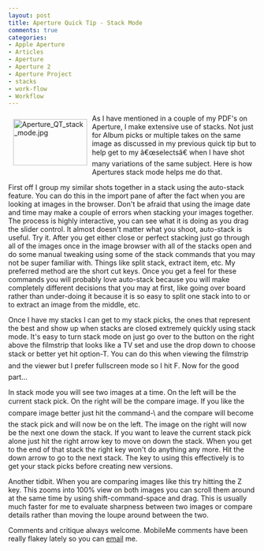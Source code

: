 ```yaml
---
layout: post
title: Aperture Quick Tip - Stack Mode
comments: true
categories:
- Apple Aperture
- Articles
- Aperture
- Aperture 2
- Aperture Project
- stacks
- work-flow
- Workflow
---
```

<a href="/wp-content/uploads/FromIweb/Aperture_QT_stack_mode.jpg"><img title="Aperture_QT_stack_mode.jpg" src="/wp-content/uploads/FromIweb/.thumbs/.Aperture_QT_stack_mode.jpg" border="0" alt="Aperture_QT_stack_mode.jpg" hspace="10" vspace="10" width="150" height="94" align="left" /></a>As I have mentioned in a couple of my PDF's on Aperture, I make extensive use of stacks. Not just for Album picks or multiple takes on the same image as discussed in my previous quick tip but to help get to my â€œselectsâ€ when I have shot many variations of  the same subject. Here is how Apertures stack mode helps me do that.
<!--more-->
First off I group my similar shots together in a stack using the auto-stack feature. You can do this in the import pane of after the fact when you are looking at images in the browser. Don't be afraid that using the image date and time may make a couple of errors when stacking your images together. The process is highly interactive, you can see what it is doing as you drag the slider control. It almost doesn't matter what you shoot, auto-stack is useful. Try it. After you get either close or perfect stacking just go through all of the images once in the image browser with all of the stacks open and do some manual tweaking using some of the stack commands that you may not be super familiar with. Things like split stack, extract item, etc. My preferred method are the short cut keys. Once you get a feel for these commands you will probably love auto-stack because you will make completely different decisions that you may at first, like going over board rather than under-doing it because it is so easy to split one stack into to or to extract an image from the middle, etc.

Once I have my stacks I can get to my stack picks, the ones that represent the best and show up when stacks are closed extremely quickly using stack mode. It's easy to turn stack mode on just go over to the button on the right above the filmstrip that looks like a TV set and use the drop down to choose stack or better yet hit option-T. You can do this when viewing the filmstrip and the viewer but I prefer fullscreen mode so I hit F. Now for the good part...

In stack mode you will see two images at a time. On the left will be the current stack pick. On the right will be the compare image. If you like the compare image better just hit the command-\ and the compare will become the stack pick and will now be on the left. The image on the right will now be the next one down the stack. If you want to leave the current stack pick alone just hit the right arrow key to move on down the stack. When you get to the end of that stack the right key won't do anything any more. Hit the down arrow to go to the next stack. The key to using this effectively is to get your stack picks before creating new versions.

Another tidbit. When you are comparing images like this try hitting the Z key. This zooms into 100% view on both images you can scroll them around at the same time by using shift-command-space and drag. This is usually much faster for me to evaluate sharpness between two images or compare details rather than moving the loupe around between the two.

Comments and critique always welcome. MobileMe comments have been really flakey lately so you can <a href="mailto:rwboyer@mac.com">email</a> me.